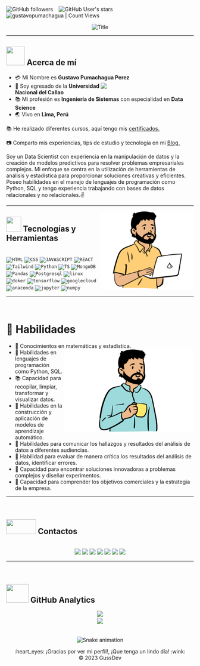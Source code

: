 <img alt="GitHub followers" src="https://img.shields.io/github/followers/gustavopumachagua?style=social"> &nbsp;&nbsp; <img alt="GitHub User's stars" src="https://img.shields.io/github/stars/gustavopumachagua?style=social"> &nbsp;&nbsp; <img alt="gustavopumachagua | Count Views" src="https://img.shields.io/github/watchers/gustavopumachagua/gustavopumachagua.svg" />

<div align="center">
  <img src="https://readme-typing-svg.herokuapp.com?font=Architects+Daughter&color=%FFD93D&size=50&center=true&vCenter=true&height=100&width=1000&lines=¡Hola!+Soy+Gustavo+Pumachagua+Perez+%3C3;¡Bienvenido+a+mi+Perfil!" alt="Title"></img>
</div>

***

## <img src="https://raw.githubusercontent.com/nixin72/nixin72/master/wave.gif" width="50px" height="50px"></img> Acerca de mí

- :credit_card: Mi Nombre es **Gustavo Pumachagua Perez** <img src="./cat.gif" width="250" align="right"/>
- :school: Soy egresado de la **Universidad Nacional del Callao**
- :books: Mi profesión es **Ingeniería de Sistemas** con especialidad en **Data Science**
- :earth_asia: Vivo en **Lima, Perú**

<div align="left">
<p>📚 He realizado diferentes cursos, aquí tengo mis  <a href="https://platzi.com/p/gustavopumachagua/" target="_blank">certificados.</a> </p>
<p>📷 Comparto mis experiencias, tips de estudio y tecnología en mi <a href="https://www.notion.so/gussdev/Apuntes-3abec46a55c04b92ba7ea40f0ab117ba" target="_blank"  rel="nofollow">Blog.</a></p>
</div>

<div align="left">
  <p >
Soy un Data Scientist con experiencia en la manipulación de datos y la creación de modelos predictivos para resolver problemas empresariales complejos. Mi enfoque se centra en la utilización de herramientas de análisis y estadística para proporcionar soluciones creativas y eficientes. Poseo habilidades en el manejo de lenguajes de programación como Python, SQL y tengo experiencia trabajando con bases de datos relacionales y no relacionales.✌
  </p>
</div>

***

<img alt="perfil-1" src="./perfil1.svg" align="right" width="250"/>

## <img src="https://media2.giphy.com/media/QssGEmpkyEOhBCb7e1/giphy.gif?cid=ecf05e47a0n3gi1bfqntqmob8g9aid1oyj2wr3ds3mg700bl&rid=giphy.gif" width="40px" height="40px"> Tecnologías y Herramientas
</br>
<div align="left">
<code><img width="40px" src="https://cdn.jsdelivr.net/gh/devicons/devicon/icons/html5/html5-original.svg" title = "HTML"/></code>
<code><img width="40px" src="https://cdn.jsdelivr.net/gh/devicons/devicon/icons/css3/css3-original.svg" title = "CSS"/></code>
<code><img width="40px" src="https://cdn.jsdelivr.net/gh/devicons/devicon/icons/javascript/javascript-original.svg" title = "JAVASCRIPT"/></code>
<code><img width="40px" src="https://cdn.jsdelivr.net/gh/devicons/devicon/icons/react/react-original.svg" title = "REACT"/></code>
<code><img width="40px" src="https://cdn.jsdelivr.net/gh/devicons/devicon/icons/tailwindcss/tailwindcss-plain.svg" title = "Tailwind"/></code>
<code><img width="40px" src="https://cdn.jsdelivr.net/gh/devicons/devicon/icons/python/python-original.svg" title = "Python"/></code>
<code><img width="40px" src="https://cdn.jsdelivr.net/gh/devicons/devicon/icons/typescript/typescript-original.svg" title = "TS"/></code>
<code><img width="40px" src="https://cdn.jsdelivr.net/gh/devicons/devicon/icons/mongodb/mongodb-original.svg" title = "MongoDB"/></code>
<code><img width="40px" src="https://cdn.jsdelivr.net/gh/devicons/devicon/icons/pandas/pandas-original.svg" title = "Pandas"/></code>
<code><img width="40px" src="https://cdn.jsdelivr.net/gh/devicons/devicon/icons/postgresql/postgresql-original.svg" title = "Postgresql"/></code>
<code><img width="40px" src="https://cdn.jsdelivr.net/gh/devicons/devicon/icons/linux/linux-original.svg" title = "linux"/></code>
<code><img width="40px" src="https://cdn.jsdelivr.net/gh/devicons/devicon/icons/docker/docker-original.svg" title = "doker"/></code>
<code><img width="40px" src="https://cdn.jsdelivr.net/gh/devicons/devicon/icons/tensorflow/tensorflow-original.svg" title = "tensorflow"/></code>
<code><img width="40px" src="https://cdn.jsdelivr.net/gh/devicons/devicon/icons/googlecloud/googlecloud-original.svg" title = "googlecloud"/></code>
<code><img width="40px" src="https://cdn.jsdelivr.net/gh/devicons/devicon/icons/anaconda/anaconda-original.svg" title = "anaconda"/></code>
<code><img width="40px" src="https://cdn.jsdelivr.net/gh/devicons/devicon/icons/jupyter/jupyter-original-wordmark.svg" title = "jupyter"/></code>
<code><img width="40px" src="https://cdn.jsdelivr.net/gh/devicons/devicon/icons/numpy/numpy-original.svg" title = "numpy"/></code>
</div>

***

</br>

# **📜 Habilidades**


- 📔 Conocimientos en matemáticas y estadística. <img src="./perfil2.svg" width="350" align="right"/>
- 📗 Habilidades en lenguajes de programación como Python, SQL.
- 📚 Capacidad para recopilar, limpiar, transformar y visualizar datos.
- 📙 Habilidades en la construcción y aplicación de modelos de aprendizaje automático.
- 📓 Habilidades para comunicar los hallazgos y resultados del análisis de datos a diferentes audiencias.
- 📑 Habilidad para evaluar de manera crítica los resultados del análisis de datos, identificar errores.
- 📃 Capacidad para encontrar soluciones innovadoras a problemas complejos y diseñar experimentos.
- 📖 Capacidad para comprender los objetivos comerciales y la estrategia de la empresa.

***

</br>

## <img src='https://raw.githubusercontent.com/ShahriarShafin/ShahriarShafin/main/Assets/handshake.gif' width="80px" height="40px"> **Contactos**
</br>
<div align="center">
<a href="https://www.instagram.com/guss.dev/" target="_blank"><img src="https://img.shields.io/badge/-Instagram-%23E4405F?style=for-the-badge&logo=instagram&logoColor=white" target="_blank"></a>
<a href = "mailto:rpumachaguahuertas@gmail.com"><img src="https://img.shields.io/badge/-Gmail-%23333?style=for-the-badge&logo=gmail&logoColor=white" target="_blank"></a>
<a href="https://twitter.com/Gussdev" target="_blank"><img src="https://img.shields.io/badge/Twitter-1DA1F2?style=for-the-badge&logo=twitter&logoColor=white" target="_blank"></a>
<a href="https://gusscode.vercel.app/" target="_blank"><img src="https://img.shields.io/badge/website-000000?style=for-the-badge&logo=About.me&logoColor=white" target="_blank"></a>
<a href="https://www.kaggle.com/gussdev" target="_blank"><img src="https://img.shields.io/badge/Kaggle-20BEFF?style=for-the-badge&logo=Kaggle&logoColor=white" target="_blank"></a>
<a href="https://open.spotify.com/user/12158138688?si=bd4531f86ea34cc5" target="_blank"><img src="https://img.shields.io/badge/Spotify-1ED760?&style=for-the-badge&logo=spotify&logoColor=white" target="_blank"></a>
<a href="https://www.notion.so/gussdev/Apuntes-3abec46a55c04b92ba7ea40f0ab117ba" target="_blank"><img src="https://img.shields.io/badge/Notion-000000?style=for-the-badge&logo=notion&logoColor=white" target="_blank"></a>

</div>

---

</br>

## <img src="https://media0.giphy.com/media/cNZqrH5IzOG0xrlWks/giphy.gif?cid=ecf05e47map255q427en9uprqc1sb0unjq5k4fnqg5pmhhs4&rid=giphy.gif&ct=s" width="60px" height="50px"> **GitHub Analytics**

<div align="center">
<a href="https://github.com/gustavopumachagua">
  <img height="180em" src="https://github-readme-stats-eight-theta.vercel.app/api?username=gustavopumachagua&show_icons=true&theme=algolia&include_all_commits=true&count_private=true"/>
  </br>
  <img height="180em" src="https://github-readme-stats-eight-theta.vercel.app/api/top-langs/?username=gustavopumachagua&layout=compact&langs_count=8&theme=algolia"/>
</a>
</div>

</br>
<div align="center">

![Snake animation](https://github.com/danielbped/danielbped/blob/output/github-contribution-grid-snake.svg)

</div>

<div align="center">
  :heart_eyes: ¡Gracias por ver mi perfil!, ¡Que tenga un lindo día! :wink: <br/>
  &copy; 2023 GussDev
</div>
